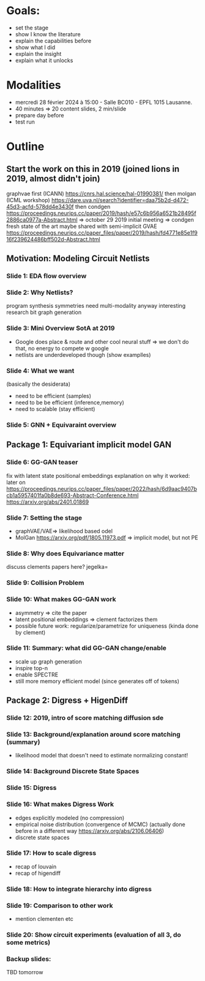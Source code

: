 # Goals:

- set the stage
- show I know the literature
- explain the capabilities before
- show what I did
- explain the insight
- explain what it unlocks

# Modalities

- mercredi 28 février 2024 à 15:00 - Salle BC010 - EPFL 1015 Lausanne.
- 40 minutes => 20 content slides, 2 min/slide
- prepare day before
- test run 

# Outline

## Start the work on this in 2019 (joined lions in 2019, almost didn't join)
graphvae first (ICANN)
https://cnrs.hal.science/hal-01990381/
then  molgan (ICML workshop)
https://dare.uva.nl/search?identifier=daa75b2d-d472-45d3-acfd-578dd4e3430f
then condgen
https://proceedings.neurips.cc/paper/2019/hash/e57c6b956a6521b28495f2886ca0977a-Abstract.html
=> october 29 2019 initial meeting
=> condgen fresh state of the art
maybe shared with semi-implicit GVAE https://proceedings.neurips.cc/paper_files/paper/2019/hash/fd4771e85e1f916f239624486bff502d-Abstract.html
## Motivation: Modeling Circuit Netlists


### Slide 1: EDA flow overview

### Slide 2: Why Netlists?
program synthesis
symmetries
need multi-modality anyway
interesting research bit
graph generation
### Slide 3: Mini Overview SotA at 2019

- Google does place & route and other cool neural stuff => we don't do that, no energy to compete w google
- netlists are underdeveloped though (show examplles)

### Slide 4: What we want
(basically the desiderata)

- need to be efficient (samples)
- need to be be efficient (inference,memory)
- need to scalable (stay efficient)

### Slide 5: GNN + Equivaraint overview


## Package 1: Equivariant implicit model GAN

### Slide 6: GG-GAN teaser

fix with latent state positional embeddings
explanation on why it worked:
later on https://proceedings.neurips.cc/paper_files/paper/2022/hash/6d9aac9407bcb1a5957401fa0b8de693-Abstract-Conference.html
https://arxiv.org/abs/2401.01869

### Slide 7: Setting the stage
- graphVAE/VAE=> likelihood based odel
- MolGan https://arxiv.org/pdf/1805.11973.pdf => implicit model, but not PE

### Slide 8: Why does Equivariance matter
discuss clements papers here?  jegelka=
### Slide 9: Collision Problem

### Slide 10: What makes GG-GAN work

- asymmetry => cite the paper
- latent positional embeddings => clement factorizes them
- possible future work: regularize/parametrize for uniqueness (kinda done by clement)

### Slide 11: Summary: what did GG-GAN change/enable

- scale up graph generation
- inspire top-n
- enable SPECTRE
- still more memory efficient model (since generates off of tokens)

## Package 2: Digress + HigenDiff

### Slide 12: 2019, intro of score matching diffusion sde

### Slide 13: Background/explanation around score matching (summary)
- likelihood model that doesn't need to estimate normalizing constant!
### Slide 14: Background Discrete State Spaces
### Slide 15: Digress
### Slide 16: What makes Digress Work

- edges explicitly modeled (no compression)
- empirical noise distribution (convergence of MCMC) (actually done before in a different way  https://arxiv.org/abs/2106.06406)
- discrete state spaces

### Slide 17: How to scale digress 
- recap of louvain
- recap of higendiff

### Slide 18: How to integrate hierarchy into digress

### Slide 19: Comparison to other work

-  mention clementen etc

### Slide 20: Show circuit experiments (evaluation of all 3, do some metrics)


### Backup slides:

TBD tomorrow





